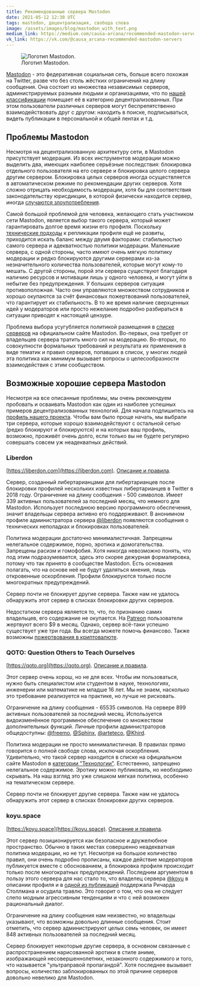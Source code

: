 ```yaml
---
title: Рекомендованные сервера Mastodon
date: 2021-05-12 12:30 UTC
tags: mastodon, децентрализация, свобода слова
image: /assets/images/blog/mastodon_with_text.png
medium_link: https://medium.com/causa-arcana/recommended-mastodon-servers-1c50755d4e86
vk_link: https://vk.com/@causa_arcana-recommended-mastodon-servers
---
```

<div class="d-flex justify-content-center">
 <figure class="cl-figure-nice">
  <img src="/assets/images/blog/mastodon_with_text.png"
       alt="Логотип Mastodon."/>
  <figcaption>
    Логотип Mastodon.
  </figcaption>
 </figure>
</div>

[Mastodon](https://joinmastodon.org) - это федеративная социальная сеть, больше
всего похожая на Twitter, разве что без столь жёстких ограничений на длину
сообщения. Она состоит из множества независимых серверов, администрируемых
разными людьми и организациями, что по
[нашей классификации](/blog/2020/06/04/decentralized-vs-distributed.html)
помещает её в категорию децентрализованных. При этом пользователи различных
серверов могут беспрепятственно взаимодействовать друг с другом: находить в
поиске, подписываться, видеть публикации в персональной и общей лентах и т.д.



Проблемы Mastodon
-----------------

Несмотря на децентрализованную архитектуру сети, в Mastodon присутствует
модерация. Из всех инструментов модерации можно выделить два, имеющих наиболее
серьёзные последствия: блокировка отдельного пользователя на его сервере и
блокировка целого сервера другим сервером. Блокировка целых серверов иногда
осуществляется в автоматическом режиме по рекомендации других серверов. Хотя
сложно отрицать необходимость модерации, хотя бы для соответствия
законодательству юрисдикции, в которой физически находится сервер, иногда
[случаются злоупотребления](/blog/2021/01/13/corporate-censorship.html).

Самой большой проблемой для человека, желающего стать участником сети Mastodon,
является выбор такого сервера, который может гарантировать долгое время жизни
его профиля. Поскольку
[технические подходы](/blog/2021/03/08/decentralized-identity.html) к репликации
профиля ещё не развиты, приходится искать баланс между двумя факторами:
стабильностью самого сервера и адекватностью политики модерации. Маленькие
сервера, с одной стороны, часто имеют очень мягкую политику модерации и редко
блокируются другими серверами из-за незначительного количества пользователей,
которые могут кому-то мешать. С другой стороны, порой эти сервера существуют
благодаря наличию ресурсов и мотивации лишь у одного человека, и могут уйти в
небытие без предупреждения. У больших серверов ситуация противоположная. Часто
они управляются множеством сотрудников и хорошо окупаются за счёт финансовых
пожертвований пользователей, что гарантирует их стабильность. В то же время
наличие сверхценных идей у модераторов или просто нежелание подробно разбираться
в ситуации приводят к настоящей цензуре.

Проблема выбора усугубляется политикой размещения в
[списке серверов](https://joinmastodon.org/communities) на официальном сайте
Mastodon. Во-первых, она требует от владельцев сервера тратить много сил на
модерацию. Во-вторых, по совокупности формальных требований и результата их
применения в виде тематик и правил серверов, попавших в список, у многих людей
эта политика как минимум вызывает вопросы о целесообразности взаимодействия с
этим сообществом.



Возможные хорошие сервера Mastodon
----------------------------------

Несмотря на все описанные проблемы, мы очень рекомендуем пробовать и осваивать
Mastodon как один из наиболее успешных примеров децентрализованных технологий.
Для начала подпишитесь на
[профиль нашего проекта](https://qoto.org/@causa_arcana). Чтобы вам было проще
начать, мы выбрали три сервера, которые хорошо взаимодействуют с остальной сетью
(редко блокируют и блокируются) и на которых ваш профиль, возможно, проживёт
очень долго, если только вы не будете регулярно совершать совсем уж неадекватных
действий.

### Liberdon

[https://liberdon.com](https://liberdon.com).
[Описание и правила](https://liberdon.com/about/more).

Cервер, созданный либертарианцами для либертарианцев после блокировки профилей
нескольких известных либертарианцев в Twitter в 2018 году. Ограничение на длину
сообщения - 500 символов. Имеет 339 активных пользователей за последний месяц,
что немного для Mastodon. Использует последнюю версию программного обеспечения,
значит владельцы сервера активно его поддерживают. В анонимном профиле
администратора сервера [@liberdon](https://liberdon.com/@liberdon) появляются
сообщения о технических неполадках и блокировках пользователей.

Политика модерации достаточно минималистичная. Запрещены нелегальное содержимое,
порно, эротика и домогательства. Запрещены расизм и гомофобия. Хотя никогда
невозможно понять, что под этим подразумевается, здесь это скорее дежурная
формалировка, потому что так принято в сообществе Mastodon. Есть основания
полагать, что на основе неё не будут удаляться мнения, лишь откровенные
оскорбления. Профили блокируются только после многократных предупреждений.

Сервер почти не блокирует другие сервера. Также нам не удалось обнаружить этот
сервер в списках блокировки других серверов.

Недостатком сервера является то, что, по признанию самих владельцев, его
содержание не окупается. На [Patreon](https://www.patreon.com/Liberdon)
пользователи жертвуют всего $9 в месяц. Однако, сервер всё-таки успешно
существует уже три года. Вы всегда можете помочь финансово. Также возможны
[пожертвования в криптовалюте](https://liberdon.com/about/more#faq).

### QOTO: Question Others to Teach Ourselves

[https://qoto.org](https://qoto.org).
[Описание и правила](https://qoto.org/about/more).

Этот сервер очень хорош, но не для всех. Чтобы им пользоваться, нужно быть
специалистом или студентом в науке, технологиях, инженерии или математике не
младше 16 лет. Мы не знаем, насколько это требование реализуется на практике, но
лучше не рисковать.

Ограничение на длину сообщения - 65535 символов. На сервере 899 активных
пользователей за последний месяц. Используется видоизменённое программное
обеспечение со множеством дополнительных функций. Личные профили администраторов
общедоступны:
[@freemo](https://qoto.org/@freemo), [@Sphinx](https://qoto.org/@Sphinx),
[@arteteco](https://qoto.org/@arteteco), [@Khird](https://qoto.org/@Khird).

Политика модерации не просто минималистичная. В правилах прямо говорится о
полной свободе слова, исключая оскорбления. Удивительно, что такой сервер
находится в списке на официальном сайте Mastodon в
[категории "Технологии"](https://joinmastodon.org/communities/tech).
Естественно, запрещено нелегальное содержимое. Эротику можно публиковать, но
необходимо скрывать. На наш взгляд это уже слишком мягкая политика, особенно на
тематическом сервере.

Сервер почти не блокирует другие сервера. Также нам не удалось обнаружить этот
сервер в списках блокировки других серверов.

### koyu.space

[https://koyu.space](https://koyu.space).
[Описание и правила](https://koyu.space/about/more).

Этот сервер позиционируется как безопасное и дружелюбное пространство. Обычно в
таких местах совершенно неадекватная политика модерации, но не тут. Несмотря на
большое количество правил, они очень подробно прописаны, каждое действие
модераторов публикуется вместе с обоснованием, а блокировка профиля происходит
только после многократных предупреждений. Последним аргументом в пользу этого
сервера для нас стало то, что владелец сервера [@koyu](https://koyu.space/@koyu)
в описании профиля и в
[одной из публикаций](https://koyu.space/@koyu/106002760932158724) поддержала
Ричарда Столлмана и осудила травлю. Это говорит о том, что она не следует слепо
модным агрессивным тенденциям и что с ней возможен рациональный диалог.

Ограничение на длину сообщения нам неизвестно, но владельцы указывают, что
возможны довольно длинные сообщения. Стоит отметить, что сервер администрируют
целых семь человек, он имеет 848 активных пользователей за последний месяц.

Сервер блокирует некоторые другие сервера, в основном связанные с
распространением нарисованной эротики в стиле аниме, изображающей
несовершеннолетних, незаконного содержимого и того, что называется "ультраправой
пропагандой". Хотя последнее вызывает вопросы, количество заблокированных по
этой причине серверов довольно невелико для Mastodon.
